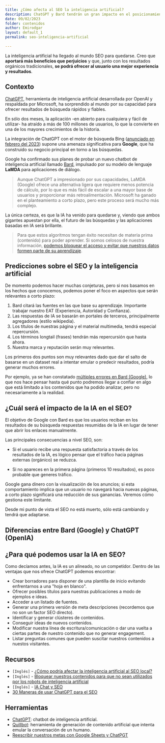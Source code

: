 ```yaml
---
title: ¿Cómo afecta al SEO la inteligencia artificial?
description: ChatGPT y Bard tendrán un gran impacto en el posicionamiento orgánico a medio plazo. 
date: 09/02/2023
folder: contenidos
author: Emirodgar
layout: default_1
permalink: seo-inteligencia-artificial
  
---
```


La inteligencia artificial ha llegado al mundo SEO para quedarse. Creo que **aportará más beneficios que perjuicios** y que, junto con los resultados orgánicos tradicionales, **se podrá ofrecer al usuario una mejor experiencia y resultados**.

## Contexto

[ChatGPT](https://openai.com/blog/chatgpt/), herramienta de inteligencia artificial desarrollada por OpenAI y respaldada por Microsoft, ha sorprendido al mundo por su capacidad para ofrecer resultados de búsqueda rápidos y fiables.

En sólo dos meses, la aplicación -en abierto para cualquiera y fácil de utilizar- ha atraído a más de 100 millones de usuarios, lo que la convierte en una de los mayores crecimientos de la historia.

La integración de ChatGPT con el motor de búsqueda Bing ([anunciado en febrero del 2023](https://blogs.microsoft.com/blog/2023/02/07/reinventing-search-with-a-new-ai-powered-microsoft-bing-and-edge-your-copilot-for-the-web/)) supone una amenaza significativa para 𝐆𝐨𝐨𝐠𝐥𝐞, que ha construido su negocio principal en torno a las búsquedas.

Google ha confirmado sus planes de probar un nuevo chatbot de inteligencia artificial llamado [Bard](https://blog.google/technology/ai/bard-google-ai-search-updates), impulsado por su modelo de lenguaje 𝐋𝐚𝐌𝐃𝐀 para aplicaciones de diálogo.

> Aunque ChatGPT a impresionado por sus capacidades, LaMDA (Google) ofrece una alternativa ligera que requiere menos potencia de cálculo, por lo que es más fácil de escalar a una mayor base de usuarios y proporcionar más retroalimentación. Microsoft ha ganado en el planteamiento a corto plazo, pero este proceso será mucho más complejo.

La única certeza, es que la IA ha venido para quedarse y, viendo que ambos gigantes apuestan por ella, el futuro de las búsquedas y las aplicaciones basadas en IA será brillante.

> Para que estos algoritmos tengan éxito necesitan de materia prima (contenido) para poder aprender. Si somos celosos de nuestra información, [podemos bloquear el acceso y evitar que nuestros datos formen parte de su aprendizaje](https://www.searchenginejournal.com/how-to-block-chatgpt-from-using-your-website-content/478384/).


## Predicciones sobre el SEO y la inteligencia artificial

De momento podemos hacer muchas conjeturas, pero si nos basamos en los hechos que conocemos, podemos poner el foco en aspectos que serán relevantes a corto plazo:

1. Bard citará las fuentes en las que base su aprendizaje. Importante trabajar nuestro EAT (Experiencia, Autoridad y Confianza).
2. Las respuestas de IA se basarán en portales de terceros, principalmente agregadores (estilo wikipedia).
3. Los títulos de nuestras página y el material multimedia, tendrá especial repercursión.
4. Los términos longtail (frases) tendrán más repercursión que hasta ahora.
5. Nuestra marca y reputación serán muy relevantes.


Los primeros dos puntos son muy relevantes dado que dar el salto de basarse en un dataset real a intentar emular o predecir resultados, podría generar muchos errores.

Por ejemplo, ya se han constatado [múltiples errores en Bard (Google)](https://www.bbc.com/news/business-64576225), lo que nos hace pensar hasta qué punto podremos llegar a confiar en algo que está limitado a los contenidos que ha podido analizar, pero no necesariamente a la realidad. 

## ¿Cuál será el impacto de la IA en el SEO?

El objetivo de Google con Bard es que los usuarios reciban en los resultados de su búsqueda respuestas resumidas de la IA en lugar de tener que abrir los enlaces manualmente.

Las principales consecuencias a nivel SEO, son:

 - Si el usuario recibe una respuesta satisfactoria a través de los resultados de la IA, es lógico pensar que el tráfico hacia páginas externas (orgánico) se reduzca.

 - Si no apareces en la primera página (primeros 10 resultados), es poco probable que generes tráfico.

Google gana dinero con la visualización de los anuncios; si esta comportamiento implica que un usuario no navegará hacia nuevas páginas, a corto plazo significará una reducción de sus ganancias. Veremos cómo gestiona este limitante. 

Desde mi punto de vista el SEO no está muerto, sólo está cambiando y tendrá que adaptarse. 

## Diferencias entre Bard (Google) y ChatGPT (OpenIA)

## ¿Para qué podemos usar la IA en SEO?

Como decíamos antes, la IA es un alineado, no un competidor. Dentro de las ventajas que nos ofrece ChatGPT podemos encontrar:

- Crear borradores para disponer de una plantilla de inicio evitando enfrentarnos a una "hoja en blanco".
- Ofrecer posibles títulos para nuestras publicaciones a modo de ejemplos e ideas.
- Acceder a un listado de fuentes.
- Generar una primera versión de meta descripciones (recordemos que no son un factor SEO directo).
- Identificar y generar clústeres de contenidos.
- Conseguir ideas de nuevos contenidos.
- Modificar nuestra línea de escritura/comunicación o dar una vuelta a ciertas partes de nuestro contenido que no generar engagement.
- Listar preguntas comunes que pueden suscitar nuestros contenidos a nuestos visitantes.


## Recursos

- `[Inglés]` - [¿Cómo podría afectar la inteligencia artificial al SEO local?](https://www.localseoguide.com/what-could-ai-for-local-search-look-like/)
- `[Inglés]` - [Bloquear nuestros contenidos para que no sean utilizados por los robots de inteligencia artificial](https://www.searchenginejournal.com/how-to-block-chatgpt-from-using-your-website-content/478384/)
- `[Inglés]` - [IA Chat y SEO](https://www.jasper.ai/blog/ai-chat-for-seo)
- [30 Maneras de usar ChatGPT para el SEO](https://www.linkedin.com/posts/artemklimkin_30-chatgpt-prompts-for-seo-activity-7017086489813553152-Zutt)




## Herramientas

- [ChatGPT](https://openai.com/blog/chatgpt/): chatbot de inteligencia artificial.
- [Quillbot](https://quillbot.com/): herramienta de generación de contenido artificial que intenta emular la conversación de un humano.
- [Reescribir nuestros metas con Google Sheets y ChatPGT](https://searchministry.co/how-to-add-chatgpt-in-google-sheets-and-rewrite-your-meta-data-in-bulk)
